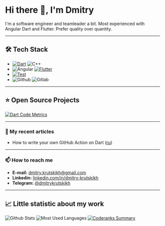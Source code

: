 # Hi there 👋, I'm Dmitry

I'm a software engineer and teamleader a bit. Most experienced with Angular Dart and Flutter. Prefer quality over quantity.

---

## 🛠 Tech Stack

* [![Dart](https://img.shields.io/badge/-Dart-05122A?style=flat&logo=dart&logoColor=blue)](https://dart.dev/) ![C++](https://img.shields.io/badge/-C++-05122A?style=flat&logo=c%2B%2B)
* ![Angular](https://img.shields.io/badge/-Angular%20Dart-05122A?style=flat&logo=angular&logoColor=blue) [![Flutter](https://img.shields.io/badge/-Flutter-05122A?style=flat&logo=flutter&logoColor=lightblue)](http://flutter.dev/)
* [![Test](https://img.shields.io/badge/-Test-05122A?style=flat&logo=dart)](https://dart.dev/guides/testing)
* ![Github](https://img.shields.io/badge/-Github-05122A?style=flat&logo=github) ![Gitlab](https://img.shields.io/badge/-Gitlab-05122A?style=flat&logo=gitlab)

---

## ⭐ Open Source Projects  

[![Dart Code Metrics](https://github-readme-stats.vercel.app/api/pin/?username=dart-code-checker&repo=dart-code-metrics)](https://github.com/dart-code-checker/dart-code-metrics)

---

### 📖 My recent articles

* How to write your own GitHub Action on Dart ([ru](https://habr.com/ru/company/surfstudio/blog/568030/))

---

### 📫 How to reach me

* **E-mail:** [dmitry.krutskikh@gmail.com](mailto:dmitry.krutskikh@gmail.com)  
* **Linkedin:** [linkedin.com/in/dmitry-krutskikh](https://www.linkedin.com/in/dmitry-krutskikh)  
* **Telegram:** [@dmitrykrutskikh](https://t.me/dmitrykrutskikh)  

---

## 📈 Little statistic about my work

![Github Stats](https://github-readme-stats.vercel.app/api?username=dkrutskikh&count_private=true&theme=default&show_icons=true)
![Most Used Languages](https://github-readme-stats.anuraghazra1.vercel.app/api/top-langs/?username=dkrutskikh&layout=compact&theme=default)
[![Coderanks Summary](https://cr-ss-service.azurewebsites.net/api/ScreenShot?widget=summary&username=dkrutskikh)](https://profile.codersrank.io/user/dkrutskikh/)

